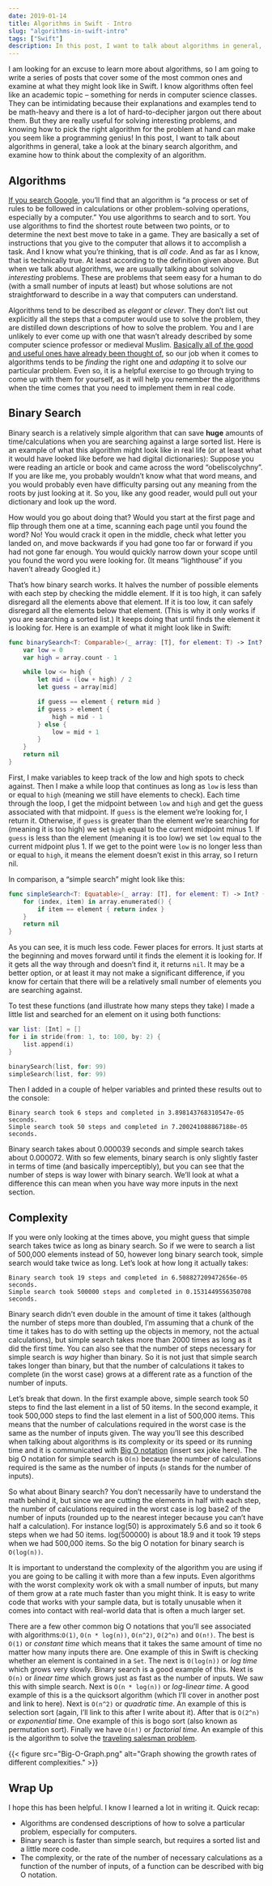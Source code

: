 ```yaml
---
date: 2019-01-14
title: Algorithms in Swift - Intro
slug: "algorithms-in-swift-intro"
tags: ["Swift"]
description: In this post, I want to talk about algorithms in general, take a look at the binary search algorithm, and examine how to think about the complexity of an algorithm.
---
```

I am looking for an excuse to learn more about algorithms, so I am going to write a series of posts that cover some of the most common ones and examine at what they might look like in Swift. I know algorithms often feel like an academic topic – something for nerds in computer science classes. They can be intimidating because their explanations and examples tend to be math-heavy and there is a lot of hard-to-decipher jargon out there about them. But they are really useful for solving interesting problems, and knowing how to pick the right algorithm for the problem at hand can make you seem like a programming genius! In this post, I want to talk about algorithms in general, take a look at the binary search algorithm, and examine how to think about the complexity of an algorithm.

## Algorithms
[If you search Google](https://www.google.com/search?q=algorithm), you’ll find that an algorithm is “a process or set of rules to be followed in calculations or other problem-solving operations, especially by a computer.” You use algorithms to search and to sort. You use algorithms to find the shortest route between two points, or to determine the next best move to take in a game. They are basically a set of instructions that you give to the computer that allows it to accomplish a task. And I know what you’re thinking, that is *all code*. And as far as I know, that is technically true. At least according to the definition given above. But when we talk about algorithms, we are usually talking about solving *interesting* problems. These are problems that seem easy for a human to do (with a small number of inputs at least) but whose solutions are not straightforward to describe in a way that computers can understand.

Algorithms tend to be described as *elegant* or *clever*. They don’t list out explicitly all the steps that a computer would use to solve the problem, they are distilled down descriptions of how to solve the problem. You and I are unlikely to ever come up with one that wasn’t already described by some computer science professor or medieval Muslim. [Basically all of the good and useful ones have already been thought of](https://en.wikipedia.org/wiki/Timeline_of_algorithms), so our job when it comes to algorithms tends to be *finding* the right one and *adapting* it to solve our particular problem. Even so, it is a helpful exercise to go through trying to come up with them for yourself, as it will help you remember the algorithms when the time comes that you need to implement them in real code.

## Binary Search
Binary search is a relatively simple algorithm that can save **huge** amounts of time/calculations when you are searching against a large sorted list. Here is an example of what this algorithm might look like in real life (or at least what it would have looked like before we had digital dictionaries): Suppose you were reading an article or book and came across the word “obeliscolychny”. If you are like me, you probably wouldn’t know what that word means, and you would probably even have difficulty parsing out any meaning from the roots by just looking at it. So you, like any good reader, would pull out your dictionary and look up the word.

How would you go about doing that? Would you start at the first page and flip through them one at a time, scanning each page until you found the word? No! You would crack it open in the middle, check what letter you landed on, and move backwards if you had gone too far or forward if you had not gone far enough. You would quickly narrow down your scope until you found the word you were looking for. (It means “lighthouse” if you haven’t already Googled it.)

That’s how binary search works. It halves the number of possible elements with each step by checking the middle element. If it is too high, it can safely disregard all the elements above that element. If it is too low, it can safely disregard all the elements below that element. (This is why it only works if you are searching a sorted list.) It keeps doing that until finds the element it is looking for. Here is an example of what it might look like in Swift:

```swift
func binarySearch<T: Comparable>(_ array: [T], for element: T) -> Int? {
    var low = 0
    var high = array.count - 1

    while low <= high {
        let mid = (low + high) / 2
        let guess = array[mid]

        if guess == element { return mid }
        if guess > element {
            high = mid - 1
        } else {
            low = mid + 1
        }
    }
    return nil
}
```

First, I make variables to keep track of the low and high spots to check against. Then I make a while loop that continues as long as `low` is less than or equal to `high`  (meaning we still have elements to check). Each time through the loop, I get the midpoint between `low` and `high` and get the guess associated with that midpoint. If `guess` is the element we’re looking for, I return it. Otherwise, if `guess` is greater than the element we’re searching for (meaning it is too high) we set `high` equal to the current midpoint minus 1. If `guess` is less than the element (meaning it is too low) we set `low` equal to the current midpoint plus 1. If we get to the point were `low` is no longer less than or equal to `high`, it means the element doesn’t exist in this array, so I return nil.

In comparison, a “simple search” might look like this:
```swift
func simpleSearch<T: Equatable>(_ array: [T], for element: T) -> Int? {    
    for (index, item) in array.enumerated() {
        if item == element { return index }
    }
    return nil
}
```
As you can see, it is much less code. Fewer places for errors. It just starts at the beginning and moves forward until it finds the element it is looking for. If it gets all the way through and doesn’t find it, it returns `nil`. It may be a better option, or at least it may not make a significant difference, if you know for certain that there will be a relatively small number of elements you are searching against.

To test these functions (and illustrate how many steps they take) I made a little list and searched for an element on it using both functions:
```swift
var list: [Int] = []
for i in stride(from: 1, to: 100, by: 2) {
    list.append(i)
}

binarySearch(list, for: 99)
simpleSearch(list, for: 99)
```
Then I added in a couple of helper variables and printed these results out to the console:
```no-highlight
Binary search took 6 steps and completed in 3.898143768310547e-05 seconds.
Simple search took 50 steps and completed in 7.200241088867188e-05 seconds.
```
Binary search takes about 0.000039 seconds and simple search takes about 0.000072. With so few elements, binary search is only slightly faster in terms of time (and basically imperceptibly), but you can see that the number of steps is way lower with binary search. We’ll look at what a difference this can mean when you have way more inputs in the next section.

## Complexity
If you were only looking at the times above, you might guess that simple search takes twice as long as binary search. So if we were to search a list of 500,000 elements instead of 50, however long binary search took, simple search would take twice as long. Let’s look at how long it actually takes:
```no-highlight
Binary search took 19 steps and completed in 6.508827209472656e-05 seconds.
Simple search took 500000 steps and completed in 0.1531449556350708 seconds.
```
Binary search didn’t even double in the amount of time it takes (although the number of steps more than doubled, I’m assuming that a chunk of the time it takes has to do with setting up the objects in memory, not the actual calculations), but simple search takes more than 2000 times as long as it did the first time. You can also see that the number of steps necessary for simple search is *way* higher than binary. So it is not just that simple search takes longer than binary, but that the number of calculations it takes to complete (in the worst case) grows at a different rate as a function of the number of inputs.

Let’s break that down. In the first example above, simple search took 50 steps to find the last element in a list of 50 items. In the second example, it took 500,000 steps to find the last element in a list of 500,000 items. This means that the number of calculations required in the worst case is the same as the number of inputs given. The way you’ll see this described when talking about algorithms is its complexity or its speed or its running time and it is communicated with [Big O notation](https://en.wikipedia.org/wiki/Big_O_notation) (insert sex joke here). The big O notation for simple search is `O(n)` because the number of calculations required is the same as the number of inputs (`n` stands for the number of inputs).

So what about Binary search? You don’t necessarily have to understand the math behind it, but since we are cutting the elements in half with each step, the number of calculations required in the worst case is log base2 of the number of inputs (rounded up to the nearest integer because you can’t have half a calculation). For instance log(50) is approximately 5.6 and so it took 6 steps when we had 50 items. log(500000) is about 18.9 and it took 19 steps when we had 500,000 items. So the big O notation for binary search is `O(log(n))`.

It is important to understand the complexity of the algorithm you are using if you are going to be calling it with more than a few inputs. Even algorithms with the worst complexity work ok with a small number of inputs, but many of them grow at a rate much faster than you might think. It is easy to write code that works with your sample data, but is totally unusable when it comes into contact with real-world data that is often a much larger set.

There are a few other common big O notations that you’ll see associated with algorithms:`O(1)`, `O(n * log(n))`, `O(n^2)`, `O(2^n)` and  `O(n!)`. The best is `O(1)` or *constant time* which means that it takes the same amount of time no matter how many inputs there are. One example of this in Swift is checking whether an element is contained in a `Set`. The next is `O(log(n))` or *log time* which grows very slowly. Binary search is a good example of this. Next is `O(n)` or *linear time* which grows just as fast as the number of inputs. We saw this with simple search. Next is `O(n * log(n))`  or *log-linear time*. A good example of this is a the quicksort algorithm (which I’ll cover in another post and link to here). Next is `O(n^2)` or *quadratic time*. An example of this is selection sort (again, I’ll link to this after I write about it). After that is `O(2^n)` or *exponential time*. One example of this is bogo sort (also known as permutation sort). Finally we have `O(n!)` or *factorial time*. An example of this is the algorithm to solve the [traveling salesman problem](https://en.wikipedia.org/wiki/Travelling_salesman_problem).

{{< figure src="Big-O-Graph.png" alt="Graph showing the growth rates of different complexities." >}}

## Wrap Up
I hope this has been helpful. I know I learned a lot in writing it. Quick recap:
- Algorithms are condensed descriptions of how to solve a particular problem, especially for computers.
- Binary search is faster than simple search, but requires a sorted list and a little more code.
- The complexity, or the rate of the number of necessary calculations as a function of the number of inputs, of a function can be described with big O notation.
